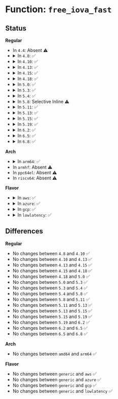 # Function: <code>free_iova_fast</code>

## Status
<b>Regular</b>
<ul>
<li>
In <code>4.4</code>: Absent ⚠️
</li>
<li>
<details>
<summary>In <code>4.8</code>: ✅</summary>

```c
void free_iova_fast(struct iova_domain *iovad, long unsigned int pfn, long unsigned int size);
```

**Collision:** Unique Global

**Inline:** No

**Transformation:** False

**Instances:**

```
In drivers/iommu/iova.c (ffffffff81580840)
Location: drivers/iommu/iova.c:443
Inline: False
Direct callers:
  - drivers/iommu/amd_iommu.c:map_sg
  - drivers/iommu/amd_iommu.c:__queue_flush
  - drivers/iommu/intel-iommu.c:intel_map_sg
  - drivers/iommu/intel-iommu.c:flush_unmaps_timeout
  - drivers/iommu/intel-iommu.c:__intel_map_single
```
**Symbols:**

```
ffffffff81580840-ffffffff81580a26: free_iova_fast (STB_GLOBAL)
```
</details>
</li>
<li>
<details>
<summary>In <code>4.10</code>: ✅</summary>

```c
void free_iova_fast(struct iova_domain *iovad, long unsigned int pfn, long unsigned int size);
```

**Collision:** Unique Global

**Inline:** No

**Transformation:** False

**Instances:**

```
In drivers/iommu/iova.c (ffffffff815ad690)
Location: drivers/iommu/iova.c:443
Inline: False
Direct callers:
  - drivers/iommu/amd_iommu.c:map_sg
  - drivers/iommu/amd_iommu.c:__queue_flush
  - drivers/iommu/intel-iommu.c:intel_map_sg
  - drivers/iommu/intel-iommu.c:flush_unmaps_timeout
  - drivers/iommu/intel-iommu.c:__intel_map_single
```
**Symbols:**

```
ffffffff815ad690-ffffffff815ad896: free_iova_fast (STB_GLOBAL)
```
</details>
</li>
<li>
<details>
<summary>In <code>4.13</code>: ✅</summary>

```c
void free_iova_fast(struct iova_domain *iovad, long unsigned int pfn, long unsigned int size);
```

**Collision:** Unique Global

**Inline:** No

**Transformation:** False

**Instances:**

```
In drivers/iommu/iova.c (ffffffff815c32b0)
Location: drivers/iommu/iova.c:417
Inline: False
Direct callers:
  - drivers/iommu/amd_iommu.c:map_sg
  - drivers/iommu/intel-iommu.c:flush_unmaps_timeout
  - drivers/iommu/intel-iommu.c:__intel_map_single
```
**Symbols:**

```
ffffffff815c32b0-ffffffff815c3504: free_iova_fast (STB_GLOBAL)
```
</details>
</li>
<li>
<details>
<summary>In <code>4.15</code>: ✅</summary>

```c
void free_iova_fast(struct iova_domain *iovad, long unsigned int pfn, long unsigned int size);
```

**Collision:** Unique Global

**Inline:** No

**Transformation:** False

**Instances:**

```
In drivers/iommu/iova.c (ffffffff81629c30)
Location: drivers/iommu/iova.c:442
Inline: False
Direct callers:
  - drivers/iommu/amd_iommu.c:map_sg
  - drivers/iommu/intel-iommu.c:__intel_map_single
```
**Symbols:**

```
ffffffff81629c30-ffffffff81629e76: free_iova_fast (STB_GLOBAL)
```
</details>
</li>
<li>
<details>
<summary>In <code>4.18</code>: ✅</summary>

```c
void free_iova_fast(struct iova_domain *iovad, long unsigned int pfn, long unsigned int size);
```

**Collision:** Unique Global

**Inline:** No

**Transformation:** False

**Instances:**

```
In drivers/iommu/iova.c (ffffffff81664940)
Location: drivers/iommu/iova.c:442
Inline: False
Direct callers:
  - drivers/iommu/amd_iommu.c:map_sg
  - drivers/iommu/intel-iommu.c:__intel_map_single
```
**Symbols:**

```
ffffffff81664940-ffffffff81664b86: free_iova_fast (STB_GLOBAL)
```
</details>
</li>
<li>
<details>
<summary>In <code>5.0</code>: ✅</summary>

```c
void free_iova_fast(struct iova_domain *iovad, long unsigned int pfn, long unsigned int size);
```

**Collision:** Unique Global

**Inline:** No

**Transformation:** False

**Instances:**

```
In drivers/iommu/iova.c (ffffffff81682f30)
Location: drivers/iommu/iova.c:451
Inline: False
Direct callers:
  - drivers/iommu/amd_iommu.c:map_sg
  - drivers/iommu/intel-iommu.c:__intel_map_page
```
**Symbols:**

```
ffffffff81682f30-ffffffff81683185: free_iova_fast (STB_GLOBAL)
```
</details>
</li>
<li>
<details>
<summary>In <code>5.3</code>: ✅</summary>

```c
void free_iova_fast(struct iova_domain *iovad, long unsigned int pfn, long unsigned int size);
```

**Collision:** Unique Global

**Inline:** No

**Transformation:** False

**Instances:**

```
In drivers/iommu/iova.c (ffffffff816ba730)
Location: drivers/iommu/iova.c:450
Inline: False
Direct callers:
  - drivers/iommu/amd_iommu.c:map_sg
  - drivers/iommu/intel-iommu.c:intel_unmap
  - drivers/iommu/intel-iommu.c:__intel_map_single
```
**Symbols:**

```
ffffffff816ba730-ffffffff816ba75d: free_iova_fast (STB_GLOBAL)
```
</details>
</li>
<li>
<details>
<summary>In <code>5.4</code>: ✅</summary>

```c
void free_iova_fast(struct iova_domain *iovad, long unsigned int pfn, long unsigned int size);
```

**Collision:** Unique Global

**Inline:** No

**Transformation:** False

**Instances:**

```
In drivers/iommu/iova.c (ffffffff816dd570)
Location: drivers/iommu/iova.c:450
Inline: False
Direct callers:
  - drivers/iommu/amd_iommu.c:map_sg
  - drivers/iommu/intel-iommu.c:bounce_map_single
  - drivers/iommu/intel-iommu.c:intel_unmap
  - drivers/iommu/intel-iommu.c:__intel_map_single
```
**Symbols:**

```
ffffffff816dd570-ffffffff816dd59d: free_iova_fast (STB_GLOBAL)
```
</details>
</li>
<li>
<details>
<summary>In <code>5.8</code>: Selective Inline ⚠️</summary>

```c
void free_iova_fast(struct iova_domain *iovad, long unsigned int pfn, long unsigned int size);
```

**Collision:** Unique Global

**Inline:** Selective

**Transformation:** False

**Instances:**

```
In drivers/iommu/iova.c (ffffffff8179438d)
Location: drivers/iommu/iova.c:450
Inline: True
Inline callers:
  - drivers/iommu/iova.c:fq_ring_free
Direct callers:
  - drivers/iommu/dma-iommu.c:iommu_dma_free_iova
  - drivers/iommu/intel/iommu.c:bounce_map_single
  - drivers/iommu/intel/iommu.c:intel_map_sg
  - drivers/iommu/intel/iommu.c:intel_unmap
  - drivers/iommu/intel/iommu.c:__intel_map_single
```
**Symbols:**

```
ffffffff81794660-ffffffff817946c2: free_iova_fast (STB_GLOBAL)
```
</details>
</li>
<li>
<details>
<summary>In <code>5.11</code>: ✅</summary>

```c
void free_iova_fast(struct iova_domain *iovad, long unsigned int pfn, long unsigned int size);
```

**Collision:** Unique Global

**Inline:** No

**Transformation:** False

**Instances:**

```
In drivers/iommu/iova.c (ffffffff817c0d70)
Location: drivers/iommu/iova.c:465
Inline: False
Direct callers:
  - drivers/iommu/dma-iommu.c:iommu_dma_free_iova
  - drivers/iommu/iova.c:fq_ring_free
```
**Symbols:**

```
ffffffff817c0d70-ffffffff817c0e07: free_iova_fast (STB_GLOBAL)
```
</details>
</li>
<li>
<details>
<summary>In <code>5.13</code>: ✅</summary>

```c
void free_iova_fast(struct iova_domain *iovad, long unsigned int pfn, long unsigned int size);
```

**Collision:** Unique Global

**Inline:** No

**Transformation:** False

**Instances:**

```
In drivers/iommu/iova.c (ffffffff817a3fd0)
Location: drivers/iommu/iova.c:531
Inline: False
Direct callers:
  - drivers/iommu/dma-iommu.c:iommu_dma_free_iova
  - drivers/iommu/iova.c:fq_ring_free
```
**Symbols:**

```
ffffffff817a3fd0-ffffffff817a4254: free_iova_fast (STB_GLOBAL)
```
</details>
</li>
<li>
<details>
<summary>In <code>5.15</code>: ✅</summary>

```c
void free_iova_fast(struct iova_domain *iovad, long unsigned int pfn, long unsigned int size);
```

**Collision:** Unique Global

**Inline:** No

**Transformation:** False

**Instances:**

```
In drivers/iommu/iova.c (ffffffff8182d150)
Location: drivers/iommu/iova.c:532
Inline: False
Direct callers:
  - drivers/iommu/dma-iommu.c:iommu_dma_free_iova
  - drivers/iommu/iova.c:fq_ring_free
```
**Symbols:**

```
ffffffff8182d150-ffffffff8182d3cb: free_iova_fast (STB_GLOBAL)
```
</details>
</li>
<li>
<details>
<summary>In <code>5.19</code>: ✅</summary>

```c
void free_iova_fast(struct iova_domain *iovad, long unsigned int pfn, long unsigned int size);
```

**Collision:** Unique Global

**Inline:** No

**Transformation:** False

**Instances:**

```
In drivers/iommu/iova.c (ffffffff8196e6f0)
Location: drivers/iommu/iova.c:482
Inline: False
Direct callers:
  - drivers/iommu/dma-iommu.c:iommu_dma_free_iova
  - drivers/iommu/dma-iommu.c:fq_ring_free
```
**Symbols:**

```
ffffffff8196e6f0-ffffffff8196e96f: free_iova_fast (STB_GLOBAL)
```
</details>
</li>
<li>
<details>
<summary>In <code>6.2</code>: ✅</summary>

```c
void free_iova_fast(struct iova_domain *iovad, long unsigned int pfn, long unsigned int size);
```

**Collision:** Unique Global

**Inline:** No

**Transformation:** False

**Instances:**

```
In drivers/iommu/iova.c (ffffffff81ad9060)
Location: drivers/iommu/iova.c:487
Inline: False
Direct callers:
  - drivers/iommu/dma-iommu.c:iommu_dma_free_iova
  - drivers/iommu/dma-iommu.c:fq_ring_free
```
**Symbols:**

```
ffffffff81ad9060-ffffffff81ad9254: free_iova_fast (STB_GLOBAL)
```
</details>
</li>
<li>
<details>
<summary>In <code>6.5</code>: ✅</summary>

```c
void free_iova_fast(struct iova_domain *iovad, long unsigned int pfn, long unsigned int size);
```

**Collision:** Unique Global

**Inline:** No

**Transformation:** False

**Instances:**

```
In drivers/iommu/iova.c (ffffffff81b27120)
Location: drivers/iommu/iova.c:487
Inline: False
Direct callers:
  - drivers/iommu/dma-iommu.c:iommu_dma_free_iova
  - drivers/iommu/dma-iommu.c:fq_ring_free
```
**Symbols:**

```
ffffffff81b27120-ffffffff81b273d3: free_iova_fast (STB_GLOBAL)
```
</details>
</li>
<li>
<details>
<summary>In <code>6.8</code>: ✅</summary>

```c
void free_iova_fast(struct iova_domain *iovad, long unsigned int pfn, long unsigned int size);
```

**Collision:** Unique Global

**Inline:** No

**Transformation:** False

**Instances:**

```
In drivers/iommu/iova.c (ffffffff81b7d730)
Location: drivers/iommu/iova.c:488
Inline: False
Direct callers:
  - drivers/iommu/dma-iommu.c:iommu_dma_free_iova
  - drivers/iommu/dma-iommu.c:fq_ring_free_locked
```
**Symbols:**

```
ffffffff81b7d730-ffffffff81b7d92d: free_iova_fast (STB_GLOBAL)
```
</details>
</li>
</ul>
<b>Arch</b>
<ul>
<li>
<details>
<summary>In <code>arm64</code>: ✅</summary>

```c
void free_iova_fast(struct iova_domain *iovad, long unsigned int pfn, long unsigned int size);
```

**Collision:** Unique Global

**Inline:** No

**Transformation:** False

**Instances:**

```
In drivers/iommu/iova.c (ffff8000108cd8e8)
Location: drivers/iommu/iova.c:450
Inline: False
Direct callers:
  - drivers/iommu/dma-iommu.c:iommu_dma_free_iova
```
**Symbols:**

```
ffff8000108cd8e8-ffff8000108cd940: free_iova_fast (STB_GLOBAL)
```
</details>
</li>
<li>
In <code>armhf</code>: Absent ⚠️
</li>
<li>
In <code>ppc64el</code>: Absent ⚠️
</li>
<li>
In <code>riscv64</code>: Absent ⚠️
</li>
</ul>
<b>Flavor</b>
<ul>
<li>
<details>
<summary>In <code>aws</code>: ✅</summary>

```c
void free_iova_fast(struct iova_domain *iovad, long unsigned int pfn, long unsigned int size);
```

**Collision:** Unique Global

**Inline:** No

**Transformation:** False

**Instances:**

```
In drivers/iommu/iova.c (ffffffff816a2fc0)
Location: drivers/iommu/iova.c:450
Inline: False
Direct callers:
  - drivers/iommu/amd_iommu.c:map_sg
  - drivers/iommu/intel-iommu.c:bounce_map_single
  - drivers/iommu/intel-iommu.c:intel_unmap
  - drivers/iommu/intel-iommu.c:__intel_map_single
```
**Symbols:**

```
ffffffff816a2fc0-ffffffff816a2fed: free_iova_fast (STB_GLOBAL)
```
</details>
</li>
<li>
<details>
<summary>In <code>azure</code>: ✅</summary>

```c
void free_iova_fast(struct iova_domain *iovad, long unsigned int pfn, long unsigned int size);
```

**Collision:** Unique Global

**Inline:** No

**Transformation:** False

**Instances:**

```
In drivers/iommu/iova.c (ffffffff816809b0)
Location: drivers/iommu/iova.c:450
Inline: False
Direct callers:
  - drivers/iommu/amd_iommu.c:map_sg
  - drivers/iommu/intel-iommu.c:bounce_map_single
  - drivers/iommu/intel-iommu.c:intel_unmap
  - drivers/iommu/intel-iommu.c:__intel_map_single
```
**Symbols:**

```
ffffffff816809b0-ffffffff816809dd: free_iova_fast (STB_GLOBAL)
```
</details>
</li>
<li>
<details>
<summary>In <code>gcp</code>: ✅</summary>

```c
void free_iova_fast(struct iova_domain *iovad, long unsigned int pfn, long unsigned int size);
```

**Collision:** Unique Global

**Inline:** No

**Transformation:** False

**Instances:**

```
In drivers/iommu/iova.c (ffffffff816d1230)
Location: drivers/iommu/iova.c:450
Inline: False
Direct callers:
  - drivers/iommu/amd_iommu.c:map_sg
  - drivers/iommu/intel-iommu.c:bounce_map_single
  - drivers/iommu/intel-iommu.c:intel_unmap
  - drivers/iommu/intel-iommu.c:__intel_map_single
```
**Symbols:**

```
ffffffff816d1230-ffffffff816d125d: free_iova_fast (STB_GLOBAL)
```
</details>
</li>
<li>
<details>
<summary>In <code>lowlatency</code>: ✅</summary>

```c
void free_iova_fast(struct iova_domain *iovad, long unsigned int pfn, long unsigned int size);
```

**Collision:** Unique Global

**Inline:** No

**Transformation:** False

**Instances:**

```
In drivers/iommu/iova.c (ffffffff816ebb40)
Location: drivers/iommu/iova.c:450
Inline: False
Direct callers:
  - drivers/iommu/amd_iommu.c:map_sg
  - drivers/iommu/intel-iommu.c:bounce_map_single
  - drivers/iommu/intel-iommu.c:intel_unmap
  - drivers/iommu/intel-iommu.c:__intel_map_single
```
**Symbols:**

```
ffffffff816ebb40-ffffffff816ebb6d: free_iova_fast (STB_GLOBAL)
```
</details>
</li>
</ul>

## Differences
<b>Regular</b>
<ul>
<li>
No changes between <code>4.8</code> and <code>4.10</code> ✅
</li>
<li>
No changes between <code>4.10</code> and <code>4.13</code> ✅
</li>
<li>
No changes between <code>4.13</code> and <code>4.15</code> ✅
</li>
<li>
No changes between <code>4.15</code> and <code>4.18</code> ✅
</li>
<li>
No changes between <code>4.18</code> and <code>5.0</code> ✅
</li>
<li>
No changes between <code>5.0</code> and <code>5.3</code> ✅
</li>
<li>
No changes between <code>5.3</code> and <code>5.4</code> ✅
</li>
<li>
No changes between <code>5.4</code> and <code>5.8</code> ✅
</li>
<li>
No changes between <code>5.8</code> and <code>5.11</code> ✅
</li>
<li>
No changes between <code>5.11</code> and <code>5.13</code> ✅
</li>
<li>
No changes between <code>5.13</code> and <code>5.15</code> ✅
</li>
<li>
No changes between <code>5.15</code> and <code>5.19</code> ✅
</li>
<li>
No changes between <code>5.19</code> and <code>6.2</code> ✅
</li>
<li>
No changes between <code>6.2</code> and <code>6.5</code> ✅
</li>
<li>
No changes between <code>6.5</code> and <code>6.8</code> ✅
</li>
</ul>
<b>Arch</b>
<ul>
<li>
No changes between <code>amd64</code> and <code>arm64</code> ✅
</li>
</ul>
<b>Flavor</b>
<ul>
<li>
No changes between <code>generic</code> and <code>aws</code> ✅
</li>
<li>
No changes between <code>generic</code> and <code>azure</code> ✅
</li>
<li>
No changes between <code>generic</code> and <code>gcp</code> ✅
</li>
<li>
No changes between <code>generic</code> and <code>lowlatency</code> ✅
</li>
</ul>
